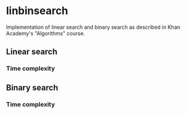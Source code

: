 # linbinsearch
Implementation of linear search and binary search as described in Khan Academy's "Algorithms" course.

## Linear search
### Time complexity
## Binary search
### Time complexity
